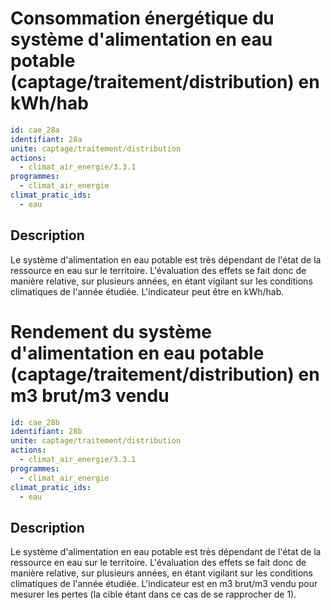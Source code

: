 # Consommation énergétique du système d'alimentation en eau potable (captage/traitement/distribution) en kWh/hab
```yaml
id: cae_28a
identifiant: 28a
unite: captage/traitement/distribution
actions:
  - climat_air_energie/3.3.1
programmes:
  - climat_air_energie
climat_pratic_ids:
  - eau
```
## Description
Le système d'alimentation en eau potable est très dépendant de l'état de la ressource en eau sur le territoire. L'évaluation des effets se fait donc de manière relative, sur plusieurs années, en étant vigilant sur les conditions climatiques de l'année étudiée. L'indicateur peut être en kWh/hab.




# Rendement du système d'alimentation en eau potable (captage/traitement/distribution) en m3 brut/m3 vendu
```yaml
id: cae_28b
identifiant: 28b
unite: captage/traitement/distribution
actions:
  - climat_air_energie/3.3.1
programmes:
  - climat_air_energie
climat_pratic_ids:
  - eau
```
## Description
Le système d'alimentation en eau potable est très dépendant de l'état de la ressource en eau sur le territoire. L'évaluation des effets se fait donc de manière relative, sur plusieurs années, en étant vigilant sur les conditions climatiques de l'année étudiée. L'indicateur est en m3 brut/m3 vendu pour mesurer les pertes (la cible étant dans ce cas de se rapprocher de 1).




